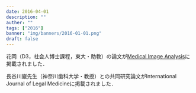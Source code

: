 ```yaml
---
date: 2016-04-01
description: ""
auther: ""
tags: ["2016"]
banner: "img/banners/2016-01-01.png"
draft: false
---
```

花岡（D3，社会人博士課程，東大・助教）の論文が[Medical Image Analysis](https://www.sciencedirect.com/science/article/pii/S1361841516300196?dgcid=raven_sd_via_email)に掲載されました．
<!--more-->
長谷川巌先生（神奈川歯科大学・教授）との共同研究論文がInternational Journal of Legal Medicineに掲載されました．
